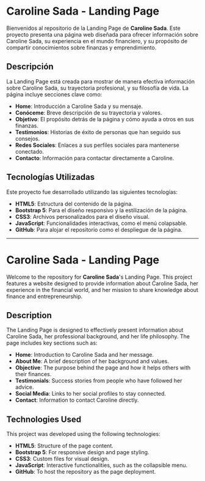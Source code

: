 # Caroline Sada - Landing Page

Bienvenidos al repositorio de la Landing Page de **Caroline Sada**. Este proyecto presenta una página web diseñada para ofrecer información sobre Caroline Sada, su experiencia en el mundo financiero, y su propósito de compartir conocimientos sobre finanzas y emprendimiento.

## Descripción

La Landing Page está creada para mostrar de manera efectiva información sobre Caroline Sada, su trayectoria profesional, y su filosofía de vida. La página incluye secciones clave como:

- **Home**: Introducción a Caroline Sada y su mensaje.
- **Conóceme**: Breve descripción de su trayectoria y valores.
- **Objetivo**: El propósito detrás de la página y cómo ayuda a otros en sus finanzas.
- **Testimonios**: Historias de éxito de personas que han seguido sus consejos.
- **Redes Sociales**: Enlaces a sus perfiles sociales para mantenerse conectado.
- **Contacto**: Información para contactar directamente a Caroline.

## Tecnologías Utilizadas

Este proyecto fue desarrollado utilizando las siguientes tecnologías:

- **HTML5**: Estructura del contenido de la página.
- **Bootstrap 5**: Para el diseño responsivo y la estilización de la página.
- **CSS3**: Archivos personalizados para el diseño visual.
- **JavaScript**: Funcionalidades interactivas, como el menú colapsable.
- **GitHub**: Para alojar el repositorio como el despliegue de la página.

---

# Caroline Sada - Landing Page

Welcome to the repository for **Caroline Sada**'s Landing Page. This project features a website designed to provide information about Caroline Sada, her experience in the financial world, and her mission to share knowledge about finance and entrepreneurship.

## Description

The Landing Page is designed to effectively present information about Caroline Sada, her professional background, and her life philosophy. The page includes key sections such as:

- **Home**: Introduction to Caroline Sada and her message.
- **About Me**: A brief description of her background and values.
- **Objective**: The purpose behind the page and how it helps others with their finances.
- **Testimonials**: Success stories from people who have followed her advice.
- **Social Media**: Links to her social profiles to stay connected.
- **Contact**: Information to contact Caroline directly.

## Technologies Used

This project was developed using the following technologies:

- **HTML5**: Structure of the page content.
- **Bootstrap 5**: For responsive design and page styling.
- **CSS3**: Custom files for visual design.
- **JavaScript**: Interactive functionalities, such as the collapsible menu.
- **GitHub**: To host the repository as the page deployment.
